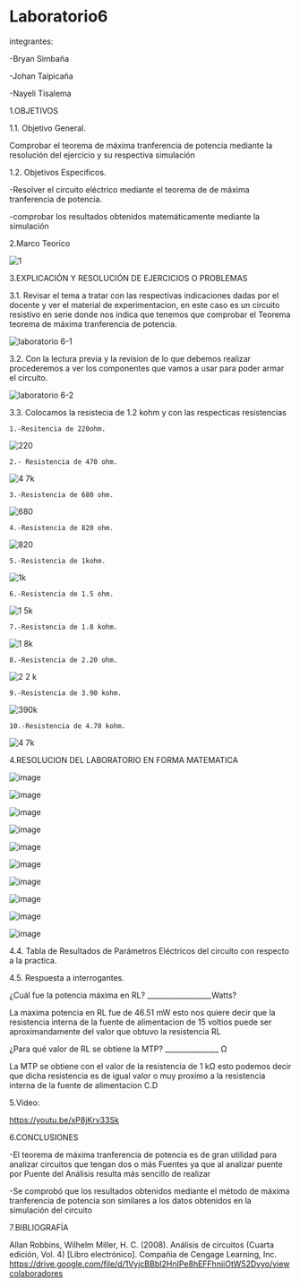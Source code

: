 # Laboratorio6
integrantes:

-Bryan Simbaña

-Johan Taipicaña

-Nayeli Tisalema

1.OBJETIVOS

1.1. Objetivo General.

Comprobar el teorema de máxima tranferencia de potencia mediante la resolución del ejercicio y su respectiva simulación

1.2. Objetivos Especificos.

-Resolver el circuito eléctrico mediante el teorema de de máxima tranferencia de potencia.

-comprobar los resultados obtenidos matemáticamente mediante la simulación

2.Marco Teorico

![1](https://user-images.githubusercontent.com/85522189/127953054-c6af9b6c-d7fb-44dc-93f7-040855584bae.PNG)

3.EXPLICACIÓN Y RESOLUCIÓN DE EJERCICIOS O PROBLEMAS

3.1. Revisar el tema a tratar con las respectivas indicaciones dadas por el docente y ver el material de experimentacion, en este caso es un circuito resistivo en serie donde nos indica que tenemos que comprobar el Teorema teorema de máxima tranferencia de potencia.

![laboratorio 6-1](https://user-images.githubusercontent.com/81887698/127946607-28919f84-b4b2-4c16-ad81-b2b04c3f148c.PNG)


3.2. Con la lectura previa y la revision de lo que debemos realizar procederemos a ver los componentes que vamos a usar para poder armar el circuito.


![laboratorio 6-2](https://user-images.githubusercontent.com/81887698/127946612-7a3650a8-9599-4892-b355-922bd0747e36.PNG)

3.3. Colocamos la resistecia de 1.2 kohm y con las respecticas resistencias 

    1.-Resitencia de 220ohm.

![220](https://user-images.githubusercontent.com/81887698/127953496-4dea2ed5-26e6-487d-a62e-e8cf5d8bc930.PNG)

    2.- Resistencia de 470 ohm.
    
![4 7k](https://user-images.githubusercontent.com/81887698/127954003-bee6b058-0a30-48a8-95c2-c13cd353b9e1.PNG)


    3.-Resistencia de 680 ohm.
    
 ![680](https://user-images.githubusercontent.com/81887698/127953646-5901d5ae-3b72-4eba-826e-03fb7dcdfdf4.PNG)

    4.-Resistencia de 820 ohm.
    
   ![820](https://user-images.githubusercontent.com/81887698/127953687-b1c2a45f-8722-4514-acf2-25eedeb58a4a.PNG)

    5.-Resistencia de 1kohm.
    
   ![1k](https://user-images.githubusercontent.com/81887698/127953718-d0fac3cc-6614-4723-b758-5ffb88a4b604.PNG)
    
    6.-Resistencia de 1.5 ohm.
    
   ![1 5k](https://user-images.githubusercontent.com/81887698/127953764-de56b930-d3df-45fe-bcab-b3a08181022f.PNG)
    
    7.-Resistencia de 1.8 kohm.
    
   ![1 8k](https://user-images.githubusercontent.com/81887698/127953791-ea031aac-2ec5-43eb-93a4-be976ccbbb92.PNG)
    
    8.-Resistencia de 2.20 ohm.
    
   ![2 2 k](https://user-images.githubusercontent.com/81887698/127953820-6bcc7e0e-82e2-46b3-b54b-53e8c194220f.PNG)
    
    9.-Resistencia de 3.90 kohm.
    
   ![390k](https://user-images.githubusercontent.com/81887698/127953867-a18f4f90-ec33-4eb0-a41c-52b51a753730.PNG)
    
    10.-Resistencia de 4.70 kohm.
    
   ![4 7k](https://user-images.githubusercontent.com/81887698/127953913-e4824c83-bf7a-49d9-adb5-84760d015c3f.PNG)



4.RESOLUCION DEL LABORATORIO EN FORMA MATEMATICA

![image](https://user-images.githubusercontent.com/85320165/127951923-d7da1a87-79fc-457a-9cae-7971e41d2d78.png)

![image](https://user-images.githubusercontent.com/85320165/127951992-74870b77-9b79-4c90-91e7-faf45f6f4539.png)

![image](https://user-images.githubusercontent.com/85320165/127952048-7380a1cd-5957-4321-bd32-36411b46ab88.png)

![image](https://user-images.githubusercontent.com/85320165/127952094-caae6211-93a0-4fb3-8e40-2c8043f9b31e.png)

![image](https://user-images.githubusercontent.com/85320165/127952128-5f98ac9d-2c15-4271-8a31-66a567286061.png)

![image](https://user-images.githubusercontent.com/85320165/127952234-1dbb72f8-2b6c-409d-96ea-41498342dfa6.png)

![image](https://user-images.githubusercontent.com/85320165/127952387-53e5f7e2-343e-409c-933b-3677d1e136bf.png)

![image](https://user-images.githubusercontent.com/85320165/127952469-dccef69a-e8ac-4a78-8c9f-d3878b449283.png)

![image](https://user-images.githubusercontent.com/85320165/127952518-6d35c75f-3829-4b92-bafb-5751de6c7108.png)

![image](https://user-images.githubusercontent.com/85320165/127952556-00209f74-8d7c-4aee-94be-8d4125f1d4de.png)

4.4. Tabla de Resultados de Parámetros Eléctricos del circuito con respecto a la practica.

4.5. Respuesta a interrogantes.

¿Cuál fue la potencia máxima en RL? __________________Watts?

La maxima potencia en RL fue de 46.51 mW esto nos quiere decir que la resistencia interna de la fuente de alimentacion de 15 voltios puede ser aproximandamente del valor que obtuvo la resistencia RL

¿Para qué valor de RL se obtiene la MTP? _______________ Ω

La MTP se obtiene con el valor de la resistencia de 1 kΩ esto podemos decir que dicha resistencia es de igual valor o muy proximo a la resistencia interna de la fuente de alimentacion C.D





5.Video:

https://youtu.be/xP8jKrv33Sk

6.CONCLUSIONES

-El teorema de máxima tranferencia de potencia es de gran utilidad para analizar circuitos que tengan dos o más Fuentes ya que al analizar puente por Puente del Análisis resulta más sencillo de realizar

-Se comprobó que los resultados obtenidos mediante el método de máxima tranferencia de potencia son similares a los datos obtenidos en la simulación del circuito

7.BIBLIOGRAFÍA

Allan Robbins, Wilhelm Miller, H. C. (2008). Análisis de circuitos (Cuarta edición, Vol. 4) [Libro electrónico]. Compañia de Cengage Learning, Inc. https://drive.google.com/file/d/1VyjcBBbI2HnIPe8hEFFhniiOtW52Dvyo/viewcolaboradores
